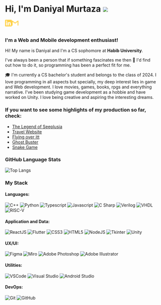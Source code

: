 # Hi, I'm Daniyal Murtaza <img src="https://media.giphy.com/media/hvRJCLFzcasrR4ia7z/giphy.gif" width="25px">


[<img align="left" alt="daniyal | LinkedIn" width="22px" src="./linkedin.svg" />][linkedin]
[<img align="left" alt="daniyal.murtaza | Gmail" width="22px" src="./gmail.svg" />][gmail]

<br>
<br>

### **I'm a Web and Mobile development enthusiast!**


Hi! My name is Daniyal and I'm a CS sophomore at **Habib University**.


I've always been a person that if something fascinates me then     🔎      I'd find out how to do it, so programming has been a perfect fit for me.


🎓      I'm currently a CS bachelor's student and belongs to the class of 2024. I love programming in all aspects but specially, my deep interest lies in game and Web development. I love movies, games, books, rpgs and everything narrative. I've been studying game development as a hobbie and have worked on Unity. I love being creative and aspiring the interesting dreams. 


### **If you want to see some highlights of my production so far, check:**

- [The Legend of Seeplusia](https://github.com/Daniyal-Murtaza/The-Legend-of-Seeplusia)
- [Travel Website](https://github.com/Daniyal-Murtaza/Travel-website)
- [Flying over itt](https://github.com/Daniyal-Murtaza/Flying-Over-itt)
- [Ghost Buster](https://github.com/Daniyal-Murtaza/Ghost-Buster)  
- [Snake Game](https://github.com/Daniyal-Murtaza/snake-game)  


### GitHub Language Stats

![Top Langs](https://github-readme-stats.vercel.app/api/top-langs/?username=Daniyal-Murtaza&theme=great-gatsby&layout=compact)


### My Stack

#### Languages:

![C++](https://img.shields.io/badge/-C++-blue?style=flat&logo=c++&logoColor=white)
![Python](https://img.shields.io/badge/-Python-yellow?style=flat&logo=python&logoColor=white)
![Typescript](https://img.shields.io/badge/-TypeScript-3178C6?style=flat&logo=typescript&logoColor=white)
![Javascript](https://img.shields.io/badge/-JavaScript-EDD222?style=flat&logo=javascript&logoColor=white)
![C Sharp](https://img.shields.io/badge/-C%20Sharp-green?style=flat&logo=c-sharp&logoColor=white)
![Verilog](https://img.shields.io/badge/-Verilog-orange?style=flat&logo=verilog&logoColor=white)
![VHDL](https://img.shields.io/badge/-VHDL-green?style=flat&logo=VHDL&logoColor=white)
![RISC-V](https://img.shields.io/badge/-RISC-purple?style=flat&logo=RISC&logoColor=white)

#### Application and Data:

![ReactJS](https://img.shields.io/badge/-ReactJS-51CBF2?style=flat&logo=react&logoColor=white)
![Flutter](https://img.shields.io/badge/-Flutter-02569B?style=flat&logo=flutter&logoColor=white)
![CSS3](https://img.shields.io/badge/-CSS3-1572B6?style=flat&logo=css3)
![HTML5](https://img.shields.io/badge/-HTML5-E34F26?style=flat&logo=html5&logoColor=white)
![NodeJS](http://img.shields.io/badge/-NodeJS-6EBF20?style=flat&logo=node.js&logoColor=white)
![Tkinter](http://img.shields.io/badge/-Tkinter-yellow?style=flat&logo=Tkinter&logoColor=white)
![Unity](http://img.shields.io/badge/-Unity-gray?style=flat&logo=Unity&logoColor=white)

#### UX/UI:

![Figma](https://img.shields.io/badge/-Figma-F24E1E?style=flat&logo=figma&logoColor=white)
![Miro](https://img.shields.io/badge/-Miro-FFD02F?style=flat&logo=miro&logoColor=white)
![Adobe Photoshop](https://img.shields.io/badge/-Photoshop-31A8FF?style=flat&logo=adobe-photoshop&logoColor=white)
![Adobe Illustrator](https://img.shields.io/badge/-Illustrator-FF9A00?style=flat&logo=adobe-illustrator&logoColor=white)

#### Utilities:

![VSCode](https://img.shields.io/badge/-VSCode-007ACC?style=flat&logo=visual-studio-code&logoColor=white)
![Visual Studio](https://img.shields.io/badge/-Visual%20Studio-5C2D91?style=flat&logo=visual-studio&logoColor=white)
![Android Studio](https://img.shields.io/badge/-Android%20Studio-3DDC84?style=flat&logo=android-studio&logoColor=white)

#### DevOps:

![Git](https://img.shields.io/badge/-Git-F05032?style=flat&logo=git&logoColor=white)
![GitHub](https://img.shields.io/badge/-Github-181717?style=flat&logo=github&logoColor=white)

[linkedin]: https://www.linkedin.com/in/daniyal-murtaza-508a891b5
[gmail]: mailto:syeddaniyalmurtaza7@gmail.com


